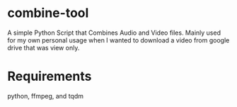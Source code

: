 # combine-tool
A simple Python Script that Combines Audio and Video files. Mainly used for my own personal usage when I wanted to download a video from google drive that was view only.
# Requirements
python, ffmpeg, and tqdm
